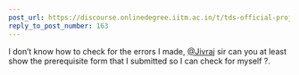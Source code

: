 ```yaml
---
post_url: https://discourse.onlinedegree.iitm.ac.in/t/tds-official-project1-discrepencies/171141/414
reply_to_post_number: 163
---
```

I don’t know how to check for the errors I made, [@Jivraj](/u/jivraj) sir can you at least show the prerequisite form that I submitted so I can check for myself ?.